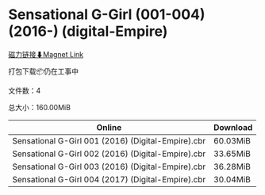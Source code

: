 # Sensational G-Girl (001-004) (2016-) (digital-Empire)

[磁力链接⬇Magnet Link](magnet:?xt=urn:btih:eb95addc11b4e076f48695a69938e2434b4d3df3&dn=Sensational%20G-Girl%20%28001-004%29%20%282016-%29%20%28digital-Empire%29)

打包下载📦仍在工事中

文件数：4

总大小：160.00MiB

Online | Download
--- | ---
Sensational G-Girl 001 (2016) (Digital-Empire).cbr | 60.03MiB
Sensational G-Girl 002 (2016) (Digital-Empire).cbr | 33.65MiB
Sensational G-Girl 003 (2016) (Digital-Empire).cbr | 36.28MiB
Sensational G-Girl 004 (2017) (Digital-Empire).cbr | 30.04MiB